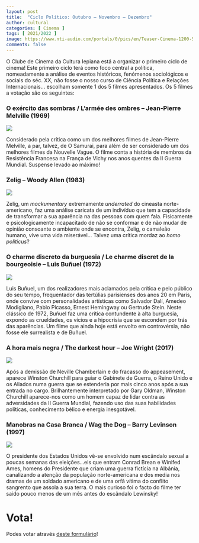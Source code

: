 ```yaml
---
layout: post
title:  "Ciclo Político: Outubro – Novembro – Dezembro"
author: cultural
categories: [ Cinema ]
tags: [ 2021/2022 ]
image: https://www.nti-audio.com/portals/0/pics/en/Teaser-Cinema-1200-500.jpg
comments: false
---
```


O Clube de Cinema da Cultura Iepiana está a organizar o primeiro ciclo de cinema! Este primeiro ciclo terá como foco central a política, nomeadamente a análise de eventos históricos, fenómenos sociológicos e sociais do séc. XX, não fosse o nosso curso de Ciência Política e Relações Internacionais… escolham somente 1 dos 5 filmes apresentados. Os 5 filmes a votação são os seguintes:

### O exército das sombras / L’armée des ombres – Jean-Pierre Melville (1969)

![](https://media.senscritique.com/media/000012461923/source_big/L_Armee_des_ombres.jpg)

Considerado pela crítica como um dos melhores filmes de Jean-Pierre Melville, a par, talvez, de O Samurai, para além de ser considerado um dos melhores filmes da Nouvelle Vague. O filme conta a história de membros da Resistência Francesa na França de Vichy nos anos quentes da II Guerra Mundial.  Suspense levado ao máximo!

### Zelig – Woody Allen (1983)

![](http://images.moviepostershop.com/zelig-movie-poster-1983-1020419205.jpg)

Zelig, um *mockumentary* extremamente *underrated* do cineasta norte-americano, faz uma análise caricata de um indivíduo que tem a capacidade de transformar a sua aparência na das pessoas com quem fala. Fisicamente e psicologicamente incapacitado de não se conformar e de não mudar de opinião consoante o ambiente onde se encontra, Zelig, o camaleão humano, vive uma vida miserável... Talvez uma crítica mordaz ao *homo politicus*?

### O charme discreto da burguesia / Le charme discret de la bourgeoisie – Luis Buñuel (1972)

![](https://media.senscritique.com/media/000007328067/source_big/Le_Charme_discret_de_la_bourgeoisie.jpg)

Luis Buñuel, um dos realizadores mais aclamados pela crítica e pelo público do seu tempo, frequentador das tertúlias parisienses dos anos 20 em Paris, onde convive com personalidades artísticas como Salvador Dalí, Amedeo Modigliano, Pablo Picasso, Ernest Hemingway ou Gertrude Stein. Neste clássico de 1972, Buñuel faz uma crítica contundente à alta burguesia, expondo as crueldades, os vícios e a hipocrisia que se escondem por trás das aparências. Um filme que ainda hoje está envolto em controvérsia, não fosse ele surrealista e de Buñuel.

### A hora mais negra / The darkest hour – Joe Wright (2017)

![](https://images06.kaleidescape.com/transformed/covers/1134x1624s/378/37810741.jpg)

Após a demissão de Neville Chamberlain e do fracasso do appeasement, aparece Winston Churchill para guiar o Gabinete de Guerra, o Reino Unido e os Aliados numa guerra que se estenderia por mais cinco anos após a sua entrada no cargo. Brilhantemente interpretado por Gary Oldman, Winston Churchill aparece-nos como um homem capaz de lidar contra as adversidades da II Guerra Mundial, fazendo uso das suas habilidades políticas, conhecimento bélico e energia inesgotável.  

### Manobras na Casa Branca / Wag the Dog – Barry Levinson (1997)

![](https://is5-ssl.mzstatic.com/image/thumb/Video4/v4/9f/9f/ec/9f9fecc4-517d-6b0b-2b69-47d394873546/mza_4461093100920507287.jpg/1200x630bb.png)

O presidente dos Estados Unidos vê-se envolvido num escândalo sexual a poucas semanas das eleições…eis que entram Conrad Brean e Winifed Ames, homens do Presidente que criam uma guerra fictícia na Albânia, canalizando a atenção da população norte-americana e dos media nos dramas de um soldado americano e de uma orfã vítima do conflito sangrento que assola a sua terra. O mais curioso foi o facto do filme ter saido pouco menos de um mês antes do escândalo Lewinsky!

# Vota!

Podes votar através [deste formulário](https://docs.google.com/forms/d/e/1FAIpQLSdFx2pYpP5s75h58NmbJPNI2QIjYw_w5DRyB3OwaZxL_fpTWw/viewform)!
